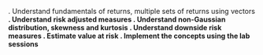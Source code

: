 . Understand fundamentals of returns, multiple sets of returns using vectors<b>
. Understand risk adjusted measures<b>
. Understand non-Gaussian distribution, skewness and kurtosis<b>
. Understand downside risk measures<b>
. Estimate value at risk<b>
. Implement the concepts using the lab sessions<b>

